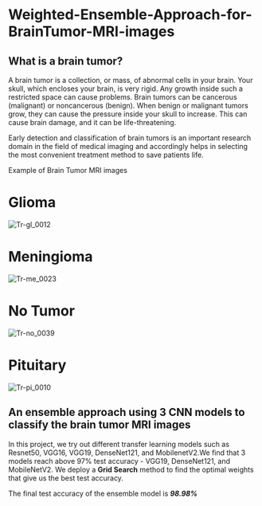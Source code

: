 # Weighted-Ensemble-Approach-for-BrainTumor-MRI-images



## What is a brain tumor?
A brain tumor is a collection, or mass, of abnormal cells in your brain. Your skull, which encloses your brain, is very rigid. Any growth inside such a restricted space can cause problems. Brain tumors can be cancerous (malignant) or noncancerous (benign). When benign or malignant tumors grow, they can cause the pressure inside your skull to increase. This can cause brain damage, and it can be life-threatening.

Early detection and classification of brain tumors is an important research domain in the field of medical imaging and accordingly helps in selecting the most convenient treatment method to save patients life.

Example of Brain Tumor MRI images 
# Glioma
![Tr-gl_0012](https://github.com/IamAnubhav-08/Weighted-Ensemble-Approach-for-BrainTumor-MRI-images/assets/75220234/dd0a7edb-0ce1-469a-abda-5942c913b59a|width=100)

# Meningioma
![Tr-me_0023](https://github.com/IamAnubhav-08/Weighted-Ensemble-Approach-for-BrainTumor-MRI-images/assets/75220234/89d66332-aff3-47db-979d-5636872e2dec|width=100)

# No Tumor
![Tr-no_0039](https://github.com/IamAnubhav-08/Weighted-Ensemble-Approach-for-BrainTumor-MRI-images/assets/75220234/1220c080-fcfb-4efc-9192-f141b3c08d4d)

# Pituitary
![Tr-pi_0010](https://github.com/IamAnubhav-08/Weighted-Ensemble-Approach-for-BrainTumor-MRI-images/assets/75220234/1969bd95-b5f1-498f-84e4-b44f501b890f)

## An ensemble approach using 3 CNN models to classify the brain tumor MRI images

In this project, we try out different transfer learning models such as Resnet50, VGG16, VGG19, DenseNet121, and MobilenetV2.We find that 3 models reach above 97% test accuracy - VGG19, DenseNet121, and MobileNetV2. We deploy a **Grid Search** method to find the optimal weights that give us the best test accuracy.

The final test accuracy of the ensemble model is ***98.98%***

